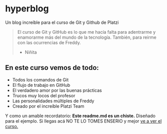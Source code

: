 # hyperblog
Un blog increíble para el curso de Git y Github de Platzi
> El curso de Git y GitHub es lo que me hacía falta para adentrarme y enamorarme más del mundo de la tecnología. También, para reirme con las ocurrencias de Freddy.
> - Niñita

## En este curso vemos de todo: 
* Todos los comandos de Git
* El flujo de trabajo en GitHub
* El verdadero amor por las buenas prácticas
* Trucos muy locos del profesor
* Las personalidades múltiples de Freddy 
* Creado por el increíble Platzi Team

Y como un amable recordatorio: **Este readme.md es un chiste.** Diseñado para el ejemplo. Si llegas acá NO TE LO TOMES ENSERIO y mejor [ve a ver el curso. ](https://platzi.com/cursos/git-github/ "ve a ver el curso. ")
